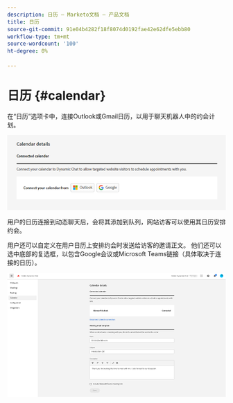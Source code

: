 ```yaml
---
description: 日历 — Marketo文档 — 产品文档
title: 日历
source-git-commit: 91e04b4282f18f8074d0192fae42e62dfe5ebb80
workflow-type: tm+mt
source-wordcount: '100'
ht-degree: 0%

---
```


# 日历 {#calendar}

在“日历”选项卡中，连接Outlook或Gmail日历，以用于聊天机器人中的约会计划。

![](assets/calendar-1.png)

用户的日历连接到动态聊天后，会将其添加到队列，网站访客可以使用其日历安排约会。

用户还可以自定义在用户日历上安排约会时发送给访客的邀请正文。 他们还可以选中底部的复选框，以包含Google会议或Microsoft Teams链接（具体取决于连接的日历）。

![](assets/calendar-2.png)
